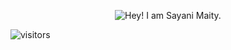 <p align = "center">
  <img 
    src = "imgs/github-header/v1.webp"
    alt = "Hey! I am Sayani Maity."
    width: 500% 
    height: 100% 
    align = "center"
  />
</p>


![visitors](https://github.com/sayani-724/sayani-724/assets/152959851/edb2128c-a998-495f-8d3b-6fee7f8a018c)

